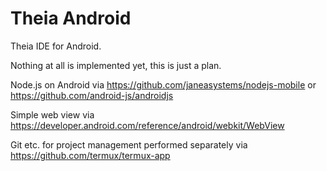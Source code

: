 # Theia Android
Theia IDE for Android.

Nothing at all is implemented yet, this is just a plan.

Node.js on Android via https://github.com/janeasystems/nodejs-mobile or https://github.com/android-js/androidjs

Simple web view via https://developer.android.com/reference/android/webkit/WebView

Git etc. for project management performed separately via https://github.com/termux/termux-app
